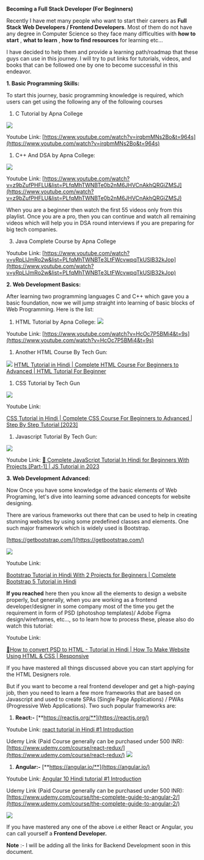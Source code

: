 **Becoming a Full Stack Developer (For Beginners)**

Recently I have met many people who want to start their careers as **Full Stack Web Developers / Frontend Developers**. Most of them do not have any degree in Computer Science so they face many difficulties with **how to start** , **what to learn** , **how to find resources** for learning etc…

I have decided to help them and provide a learning path/roadmap that these guys can use in this journey. I will try to put links for tutorials, videos, and books that can be followed one by one to become successful in this endeavor.

**1. Basic Programming Skills:**

To start this journey, basic programming knowledge is required, which users can get using the following any of the following courses

1. C Tutorial by Apna College

![](RackMultipart20230103-1-dbwb1k_html_806a660521c8e487.png)

Youtube Link: [https://www.youtube.com/watch?v=irqbmMNs2Bo&t=964s](https://www.youtube.com/watch?v=irqbmMNs2Bo&t=964s)

1. C++ And DSA by Apna College:

![](RackMultipart20230103-1-dbwb1k_html_7d5258652ce9bf04.png)

Youtube Link: [https://www.youtube.com/watch?v=z9bZufPHFLU&list=PLfqMhTWNBTe0b2nM6JHVCnAkhQRGiZMSJ](https://www.youtube.com/watch?v=z9bZufPHFLU&list=PLfqMhTWNBTe0b2nM6JHVCnAkhQRGiZMSJ)

When you are a beginner then watch the first 55 videos only from this playlist. Once you are a pro, then you can continue and watch all remaining videos which will help you in DSA round interviews if you are preparing for big tech companies.


3. Java Complete Course by Apna College

Youtube Link: [https://www.youtube.com/watch?v=yRpLlJmRo2w&list=PLfqMhTWNBTe3LtFWcvwpqTkUSlB32kJop](https://www.youtube.com/watch?v=yRpLlJmRo2w&list=PLfqMhTWNBTe3LtFWcvwpqTkUSlB32kJop)


**2. Web Development Basics:**

After learning two programming languages C and C++ which gave you a basic foundation, now we will jump straight into learning of basic blocks of Web Programming. Here is the list:

1. HTML Tutorial by Apna College: ![](RackMultipart20230103-1-dbwb1k_html_47b59d69295185d4.png)

Youtube Link: [https://www.youtube.com/watch?v=HcOc7P5BMi4&t=9s](https://www.youtube.com/watch?v=HcOc7P5BMi4&t=9s)

1. Another HTML Course By Tech Gun:

![](RackMultipart20230103-1-dbwb1k_html_cc22805d317075e2.png)
[HTML Tutorial in Hindi | Complete HTML Course For Beginners to Advanced | HTML Tutorial For Beginner](https://www.youtube.com/watch?v=QXPWs00RD3A)

1. CSS Tutorial by Tech Gun

![](RackMultipart20230103-1-dbwb1k_html_1d5da1a3028ab3b.png)

Youtube Link:

[CSS Tutorial in Hindi | Complete CSS Course For Beginners to Advanced | Step By Step Tutorial [2023]](https://www.youtube.com/watch?v=WyxzAU3p8CE&t=0s)

1. Javascript Tutorial By Tech Gun:

![](RackMultipart20230103-1-dbwb1k_html_5f1f38c5e1f229a2.png)

Youtube Link: [🎯 Complete JavaScript Tutorial In Hindi for Beginners With Projects [Part-1] | JS Tutorial in 2023](https://www.youtube.com/watch?v=1kUoOLZ0g6g)

**3. Web Development Advanced:**

Now Once you have some knowledge of the basic elements of Web Programing, let's dive into learning some advanced concepts for website designing.

There are various frameworks out there that can be used to help in creating stunning websites by using some predefined classes and elements. One such major framework which is widely used is Bootstrap.

[https://getbootstrap.com/](https://getbootstrap.com/)

![](RackMultipart20230103-1-dbwb1k_html_c6a4b562f93c2ccc.png)

Youtube Link:

[Bootstrap Tutorial in Hindi With 2 Projects for Beginners | Complete Bootstrap 5 Tutorial in Hindi](https://www.youtube.com/watch?v=QE5oQh63gGE&t=7s)

**If you reached** here then you know all the elements to design a website properly, but generally, when you are working as a frontend developer/designer in some company most of the time you get the requirement in form of PSD (photoshop templates)/ Adobe Figma design/wireframes, etc…, so to learn how to process these, please also do watch this tutorial:

Youtube Link:

[🎯How to convert PSD to HTML - Tutorial in Hindi | How To Make Website Using HTML & CSS | Responsive](https://www.youtube.com/watch?v=WHgRcRJJOSI)

If you have mastered all things discussed above you can start applying for the HTML Designers role.

But if you want to become a real frontend developer and get a high-paying job, then you need to learn a few more frameworks that are based on Javascript and used to create SPAs (Single Page Applications) / PWAs (Progressive Web Applications). Two such popular frameworks are:

1. **React:-** [**https://reactjs.org/**](https://reactjs.org/)

Youtube Link: [react tutorial in Hindi #1 Introduction](https://www.youtube.com/watch?v=9Tz2tY-ZEwQ&list=PL8p2I9GklV47BCAjiCtuV_liN9IwAl8pM&index=1)

Udemy Link (Paid Course generally can be purchased under 500 INR): [https://www.udemy.com/course/react-redux/](https://www.udemy.com/course/react-redux/) ![](RackMultipart20230103-1-dbwb1k_html_3e513d1505b5d0a2.png)

1. **Angular:-** [**https://angular.io/**](https://angular.io/)

Youtube Link: [Angular 10 Hindi tutorial #1 Introduction](https://www.youtube.com/watch?v=hvTLBqzNFEc&list=PL8p2I9GklV46PmAoG2LrIr7sG_VeibGhJ&index=1)

Udemy Link (Paid Course generally can be purchased under 500 INR): [https://www.udemy.com/course/the-complete-guide-to-angular-2/](https://www.udemy.com/course/the-complete-guide-to-angular-2/)

![](RackMultipart20230103-1-dbwb1k_html_196a78f7e212074e.png)

If you have mastered any one of the above i.e either React or Angular, you can call yourself a **Frontend Developer.**

**Note** :- I will be adding all the links for Backend Development soon in this document.
